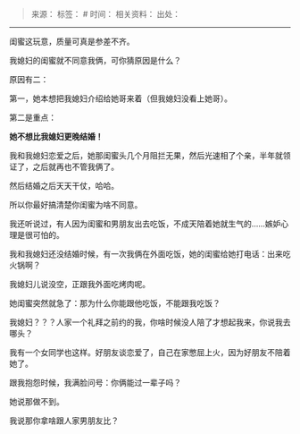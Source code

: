 > 来源：
> 标签： #
> 时间：
> 相关资料：
> 出处：
***

闺蜜这玩意，质量可真是参差不齐。

我媳妇的闺蜜就不同意我俩，可你猜原因是什么？

原因有二：

第一，她本想把我媳妇介绍给她哥来着（但我媳妇没看上她哥）。

第二是重点：

**她不想比我媳妇更晚结婚！**

我和我媳妇恋爱之后，她那闺蜜头几个月阻拦无果，然后光速相了个亲，半年就领证了，之后就再也不管我俩了。

然后结婚之后天天干仗，哈哈。

所以你最好搞清楚你闺蜜为啥不同意。

我还听说过，有人因为闺蜜和男朋友出去吃饭，不成天陪着她就生气的……嫉妒心理是很可怕的。

我和我媳妇还没结婚时候，有一次我俩在外面吃饭，她的闺蜜给她打电话：出来吃火锅啊？

我媳妇儿说没空，正跟我外面吃烤肉呢。

她闺蜜突然就急了：那为什么你能跟他吃饭，不能跟我吃饭？

我媳妇？？？人家一个礼拜之前约的我，你啥时候没人陪了才想起我来，你说我去哪头？

我有一个女同学也这样。好朋友谈恋爱了，自己在家憋屈上火，因为好朋友不陪着她了。

跟我抱怨时候，我满脸问号：你俩能过一辈子吗？

她说那做不到。

我说那你拿啥跟人家男朋友比？